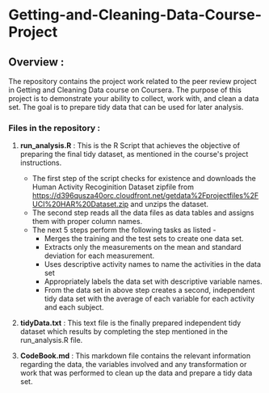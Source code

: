 # Getting-and-Cleaning-Data-Course-Project

## Overview :
The repository contains the project work related to the peer review project in Getting and Cleaning Data course on Coursera.
The purpose of this project is to demonstrate your ability to collect, work with, and clean a data set. The goal is to prepare tidy data that can be used for later analysis.

### Files in the repository :
1. __run_analysis.R__ : This is the R Script that achieves the objective of preparing the final tidy dataset, as mentioned in the
   course's project instructions.
   * The first step of the script checks for existence and downloads the Human Activity Recoginition Dataset zipfile from
      https://d396qusza40orc.cloudfront.net/getdata%2Fprojectfiles%2FUCI%20HAR%20Dataset.zip and unzips the dataset.
   * The second step reads all the data files as data tables and assigns them with proper column names.
   * The next 5 steps perform the following tasks as listed -
      * Merges the training and the test sets to create one data set.
      * Extracts only the measurements on the mean and standard deviation for each measurement.
      * Uses descriptive activity names to name the activities in the data set
      * Appropriately labels the data set with descriptive variable names.
      * From the data set in above step creates a second, independent tidy data set with the average of each variable for each activity and each subject.
      
2. __tidyData.txt__ : This text file is the finally prepared independent tidy dataset which results by completing the step mentioned in the run_analysis.R file.

3. __CodeBook.md__ : This markdown file contains the relevant information regarding the data, the variables involved and any transformation or work that was performed to clean up the data and prepare a tidy data set. 

